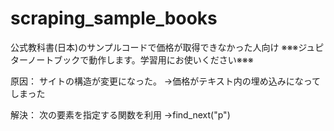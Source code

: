 # scraping_sample_books
公式教科書(日本)のサンプルコードで価格が取得できなかった人向け
※※※ジュピターノートブックで動作します。学習用にお使いください※※※

原因：
サイトの構造が変更になった。
→価格がテキスト内の埋め込みになってしまった

解決：
次の要素を指定する関数を利用
→find_next("p")

